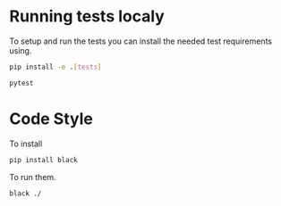 # Running tests localy

To setup and run the tests you can install the needed test requirements using. 
```bash
pip install -e .[tests]
```

```bash
pytest
```

# Code Style
To install
```bash
pip install black
```
To run them.
```bash
black ./
```
